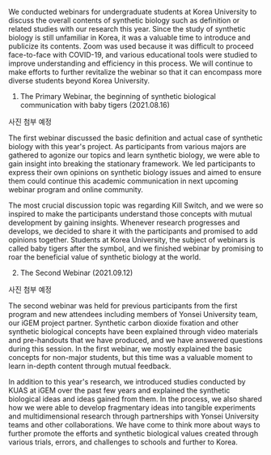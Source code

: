 We conducted webinars for undergraduate students at Korea University to discuss the overall contents of synthetic biology such as definition or related studies with our research this year. Since the study of synthetic biology is still unfamiliar in Korea, it was a valuable time to introduce and publicize its contents. Zoom was used because it was difficult to proceed face-to-face with COVID-19, and various educational tools were studied to improve understanding and efficiency in this process. We will continue to make efforts to further revitalize the webinar so that it can encompass more diverse students beyond Korea University.

1. The Primary Webinar, the beginning of synthetic biological communication with baby tigers (2021.08.16)

사진 첨부 예정

The first webinar discussed the basic definition and actual case of synthetic biology with this year's project. As participants from various majors are gathered to agonize our topics and learn synthetic biology, we were able to gain insight into breaking the stationary framework. We led participants to express their own opinions on synthetic biology issues and aimed to ensure them could continue this academic communication in next upcoming webinar program and online community.

The most crucial discussion topic was regarding Kill Switch, and we were so inspired to make the participants understand those concepts with mutual development by gaining insights. Whenever research progresses and develops, we decided to share it with the participants and promised to add opinions together. Students at Korea University, the subject of webinars is called baby tigers after the symbol, and we finished webinar by promising to roar the beneficial value of synthetic biology at the world.

2. The Second Webinar (2021.09.12)

사진 첨부 예정

The second webinar was held for previous participants from the first program and new attendees including members of Yonsei University team, our iGEM project partner. Synthetic carbon dioxide fixation and other synthetic biological concepts have been explained through video materials and pre-handouts that we have produced, and we have answered questions during this session. In the first webinar, we mostly explained the basic concepts for non-major students, but this time was a valuable moment to learn in-depth content through mutual feedback.

In addition to this year's research, we introduced studies conducted by KUAS at iGEM over the past few years and explained the synthetic biological ideas and ideas gained from them. In the process, we also shared how we were able to develop fragmentary ideas into tangible experiments and multidimensional research through partnerships with Yonsei University teams and other collaborations. We have come to think more about ways to further promote the efforts and synthetic biological values created through various trials, errors, and challenges to schools and further to Korea.
